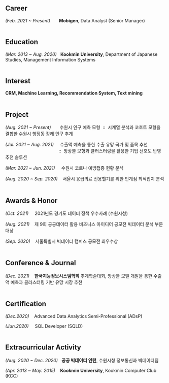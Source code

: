 ## Career

*(Feb. 2021 ~ Present)*&nbsp;&nbsp;&nbsp;&nbsp;&nbsp;&nbsp;&nbsp;**Mobigen**, Data Analyst (Senior Manager)
</br>
</br>

## Education

*(Mar. 2013 ~ Aug. 2020)*&nbsp;&nbsp;&nbsp;**Kookmin University**, Department of Japanese Studies, Management Information Systems
</br>
</br>

## Interest

**CRM, Machine Learning, Recommendation System, Text mining**
</br>
</br>

## Project

*(Aug. 2021 ~ Present)*&nbsp;&nbsp;&nbsp;&nbsp;&nbsp;&nbsp;&nbsp;수원시 인구 예측 모형&nbsp;&nbsp;::&nbsp;&nbsp;시계열 분석과 코호트 모형을 결합한 수원시 행정동 장래 인구 추계

*(Jul. 2021 ~ Aug. 2021)*&nbsp;&nbsp;&nbsp;&nbsp;&nbsp;수출액 예측을 통한 수출 유망 국가 및 품목 추천 <br>
　　　　　　　　　　　　::&nbsp;&nbsp;앙상블 모형과 클러스터링을 활용한 기업 선호도 반영 추천 솔루션

*(Mar. 2021 ~ Jun. 2021)*&nbsp;&nbsp;&nbsp;&nbsp;&nbsp;수원시 코로나 예방접종 현황 분석 

*(Aug. 2020 ~ Sep. 2020)*&nbsp;&nbsp;&nbsp;&nbsp;서울시 응급의료 전용헬기를 위한 인계점 최적입지 분석
</br>
</br>

## Awards & Honor

*(Oct. 2021)*&nbsp;&nbsp;&nbsp;&nbsp; 2021년도 경기도 데이터 정책 우수사례 (수원시청)

*(Aug. 2021)*&nbsp;&nbsp;&nbsp; 제 9회 공공데이터 활용 비즈니스 아이디어 공모전 빅데이터 분석 부문 대상

*(Sep. 2020)*&nbsp;&nbsp;&nbsp; 서울특별시 빅데이터 캠퍼스 공모전 최우수상
</br>
</br>

## Conference & Journal

*(Dec. 2021)*&nbsp;&nbsp;&nbsp; **한국지능정보시스템학회** 추계학술대회, 앙상블 모델 개발을 통한 수출액 예측과 클러스터링 기반 유망 시장 추천
</br>
</br>

## Certification

*(Dec.2020)*&nbsp;&nbsp;&nbsp; Advanced Data Analytics Semi-Professional (ADsP)

*(Jun.2020)*&nbsp;&nbsp;&nbsp;&nbsp; SQL Developer (SQLD)
</br>
</br>


## Extracurricular Activity
*(Aug. 2020 ~ Dec. 2020)*&nbsp;&nbsp;&nbsp;**공공 빅데이터 인턴**, 수원시청 정보통신과 빅데이터팀

*(Apr. 2013 ~ May. 2015)*&nbsp;&nbsp;&nbsp;&nbsp;**Kookmin University**, Kookmin Computer Club (KCC)
